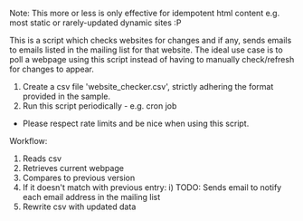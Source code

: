 Note: This more or less is only effective for idempotent html content e.g. most static or rarely-updated dynamic sites :P

This is a script which checks websites for changes and if any, sends emails to emails listed in the mailing list for that website. The ideal use case is to poll a webpage using this script instead of having to manually check/refresh for changes to appear.

1) Create a csv file 'website_checker.csv', strictly adhering the format provided in the sample.
2) Run this script periodically - e.g. cron job

- Please respect rate limits and be nice when using this script.

Workflow:

1) Reads csv
2) Retrieves current webpage
3) Compares to previous version
4) If it doesn't match with previous entry:
    i) TODO: Sends email to notify each email address in the mailing list
5) Rewrite csv with updated data
